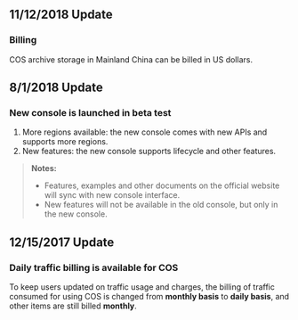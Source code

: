 ## 11/12/2018 Update
### Billing
COS archive storage in Mainland China can be billed in US dollars.

## 8/1/2018 Update
### New console is launched in beta test
1. More regions available: the new console comes with new APIs and supports more regions.
2. New features: the new console supports lifecycle and other features.

> **Notes:**
> - Features, examples and other documents on the official website will sync with new console interface.
> - New features will not be available in the old console, but only in the new console. 

## 12/15/2017 Update 
### Daily traffic billing is available for COS
To keep users updated on traffic usage and charges, the billing of traffic consumed for using COS is changed from **monthly basis** to **daily basis**, and other items are still billed **monthly**.

